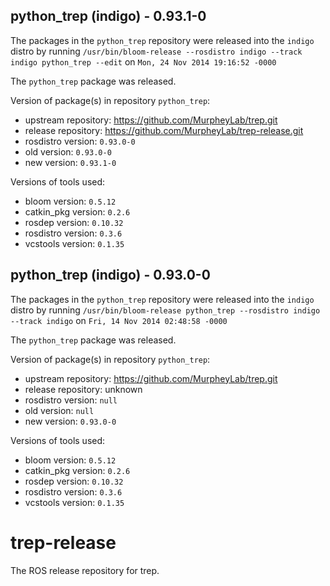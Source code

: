 ## python_trep (indigo) - 0.93.1-0

The packages in the `python_trep` repository were released into the `indigo` distro by running `/usr/bin/bloom-release --rosdistro indigo --track indigo python_trep --edit` on `Mon, 24 Nov 2014 19:16:52 -0000`

The `python_trep` package was released.

Version of package(s) in repository `python_trep`:
- upstream repository: https://github.com/MurpheyLab/trep.git
- release repository: https://github.com/MurpheyLab/trep-release.git
- rosdistro version: `0.93.0-0`
- old version: `0.93.0-0`
- new version: `0.93.1-0`

Versions of tools used:
- bloom version: `0.5.12`
- catkin_pkg version: `0.2.6`
- rosdep version: `0.10.32`
- rosdistro version: `0.3.6`
- vcstools version: `0.1.35`


## python_trep (indigo) - 0.93.0-0

The packages in the `python_trep` repository were released into the `indigo` distro by running `/usr/bin/bloom-release python_trep --rosdistro indigo --track indigo` on `Fri, 14 Nov 2014 02:48:58 -0000`

The `python_trep` package was released.

Version of package(s) in repository `python_trep`:
- upstream repository: https://github.com/MurpheyLab/trep.git
- release repository: unknown
- rosdistro version: `null`
- old version: `null`
- new version: `0.93.0-0`

Versions of tools used:
- bloom version: `0.5.12`
- catkin_pkg version: `0.2.6`
- rosdep version: `0.10.32`
- rosdistro version: `0.3.6`
- vcstools version: `0.1.35`


trep-release
============

The ROS release repository for trep.

